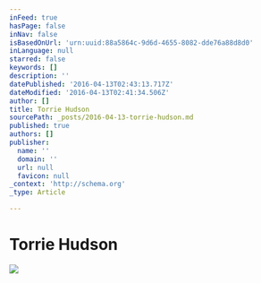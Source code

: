 ```yaml
---
inFeed: true
hasPage: false
inNav: false
isBasedOnUrl: 'urn:uuid:88a5864c-9d6d-4655-8082-dde76a88d8d0'
inLanguage: null
starred: false
keywords: []
description: ''
datePublished: '2016-04-13T02:43:13.717Z'
dateModified: '2016-04-13T02:41:34.506Z'
author: []
title: Torrie Hudson
sourcePath: _posts/2016-04-13-torrie-hudson.md
published: true
authors: []
publisher:
  name: ''
  domain: ''
  url: null
  favicon: null
_context: 'http://schema.org'
_type: Article

---
```

# Torrie Hudson
![](https://the-grid-user-content.s3-us-west-2.amazonaws.com/28377380-c574-41fb-9c9b-2d1490eff82d.png)